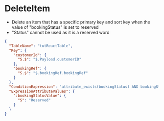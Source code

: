 # DeleteItem

- Delete an item that has a specific primary key and sort key when the value of "bookingStatus" is set to reserved
- "Status" cannot be used as it is a reserved word

```JSON
{
  "TableName": "tutReactTable",
  "Key": {
    "customerId": {
      "S.$": "$.Payload.customerID"
    },
    "bookingRef": {
      "S.$": "$.bookingRef.bookingRef"
    }
  },
  "ConditionExpression": "attribute_exists(bookingStatus) AND bookingStatus = :bookingStatusValue",
  "ExpressionAttributeValues": {
    ":bookingStatusValue": {
      "S": "Reserved"
    }
  }
}
```